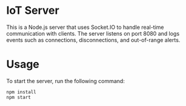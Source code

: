 # IoT Server
This is a Node.js server that uses Socket.IO to handle real-time communication with clients. The server listens on port 8080 and logs events such as connections, disconnections, and out-of-range alerts.

# Usage
To start the server, run the following command:

    npm install
    npm start